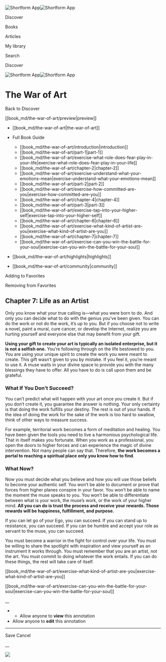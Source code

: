 ![Shortform App](/img/logo.36a2399e.svg)![Shortform App](/img/logo-dark.70c1b072.svg)

Discover

Books

Articles

My library

Search

Discover

![Shortform App](/img/logo.36a2399e.svg)![Shortform App](/img/logo-dark.70c1b072.svg)

# The War of Art

Back to Discover

[[book_md/the-war-of-art/preview|preview]]

  * [[book_md/the-war-of-art|the-war-of-art]]
  * Full Book Guide

    * [[book_md/the-war-of-art/introduction|introduction]]
    * [[book_md/the-war-of-art/part-1|part-1]]
    * [[book_md/the-war-of-art/exercise-what-role-does-fear-play-in-your-life|exercise-what-role-does-fear-play-in-your-life]]
    * [[book_md/the-war-of-art/chapter-2|chapter-2]]
    * [[book_md/the-war-of-art/exercise-understand-what-your-emotions-mean|exercise-understand-what-your-emotions-mean]]
    * [[book_md/the-war-of-art/part-2|part-2]]
    * [[book_md/the-war-of-art/exercise-how-committed-are-you|exercise-how-committed-are-you]]
    * [[book_md/the-war-of-art/chapter-4|chapter-4]]
    * [[book_md/the-war-of-art/part-3|part-3]]
    * [[book_md/the-war-of-art/exercise-tap-into-your-higher-self|exercise-tap-into-your-higher-self]]
    * [[book_md/the-war-of-art/chapter-6|chapter-6]]
    * [[book_md/the-war-of-art/exercise-what-kind-of-artist-are-you|exercise-what-kind-of-artist-are-you]]
    * [[book_md/the-war-of-art/chapter-7|chapter-7]]
    * [[book_md/the-war-of-art/exercise-can-you-win-the-battle-for-your-soul|exercise-can-you-win-the-battle-for-your-soul]]
  * [[book_md/the-war-of-art/highlights|highlights]]
  * [[book_md/the-war-of-art/community|community]]



Adding to Favorites 

Removing from Favorites 

## Chapter 7: Life as an Artist

Only you know what your true calling is—what you were born to do. And only you can decide what to do with the genius you’ve been given. You can do the work or not do the work, it’s up to you. But if you choose not to write a novel, paint a mural, cure cancer, or develop the Internet, realize you are hurting yourself and everyone else that may benefit from your gift.

**Using your gift to create your art is typically an isolated enterprise, but it is not a selfish one.** You’re following through on the life bestowed to you. You are using your unique spirit to create the work you were meant to create. This gift wasn’t given to you by mistake. If you feel it, you’re meant to use it. A muse waits in your divine space to provide you with the many blessings they have to offer. All you have to do is call upon them and be grateful.

### What If You Don’t Succeed?

You can’t predict what will happen with your art once you create it. But if you don’t create it, you guarantee the answer is nothing. Your only certainty is that doing the work fulfills your destiny. The rest is out of your hands. If the idea of doing the work for the sake of the work is too hard to swallow, think of other ways to measure success.

For example, territorial work becomes a form of meditation and healing. You have been given the tools you need to live a harmonious psychological life. That in itself makes you fortunate. When you work as a professional, you open the doors to higher forces and can experience the magic of divine intervention. Not many people can say that. Therefore, **the work becomes a portal to reaching a spiritual place only you know how to find**.

### What Now?

Now you must decide what you believe and how you will use those beliefs to become your authentic self. You won’t be able to document or prove that forces from higher planes conspire in your favor. You won’t be able to name the moment the muse speaks to you. You won’t be able to differentiate between what is your work, the muse’s work, or the work of your higher mind. **All you can do is trust the process and receive your rewards. Those rewards will be happiness, fulfillment, and purpose.**

If you can let go of your Ego, you can succeed. If you can stand up to resistance, you can succeed. If you can be humble and accept your role as servant to the muse, you can succeed.

You must become a warrior in the fight for control over your life. You must be willing to share the spotlight with inspiration and view yourself as an instrument it works through. You must remember that you are an artist, not the art. You must commit to doing whatever the work entails. If you can do these things, the rest will take care of itself.

[[book_md/the-war-of-art/exercise-what-kind-of-artist-are-you|exercise-what-kind-of-artist-are-you]]

[[book_md/the-war-of-art/exercise-can-you-win-the-battle-for-your-soul|exercise-can-you-win-the-battle-for-your-soul]]

__

  *   * Allow anyone to **view** this annotation
  * Allow anyone to **edit** this annotation



* * *

Save Cancel

__




![](https://bat.bing.com/action/0?ti=56018282&Ver=2&mid=acb7824f-2fa0-4394-aee3-198e5b59dd78&sid=48a964a0642711eeb2d9b36fc717f5e2&vid=48a9a1e0642711eebeaf23361361f0d4&vids=0&msclkid=N&pi=0&lg=en-US&sw=800&sh=600&sc=24&nwd=1&tl=Shortform%20%7C%20The%20War%20of%20Art&p=https%3A%2F%2Fwww.shortform.com%2Fapp%2Fbook%2Fthe-war-of-art%2Fchapter-7&r=&lt=1068&evt=pageLoad&sv=1&rn=208891)
